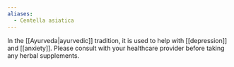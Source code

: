 ```yaml
---
aliases:
  - Centella asiatica
---
```

In the [[Ayurveda|ayurvedic]] tradition, it is used to help with [[depression]] and [[anxiety]]. Please consult with your healthcare provider before taking any herbal supplements.